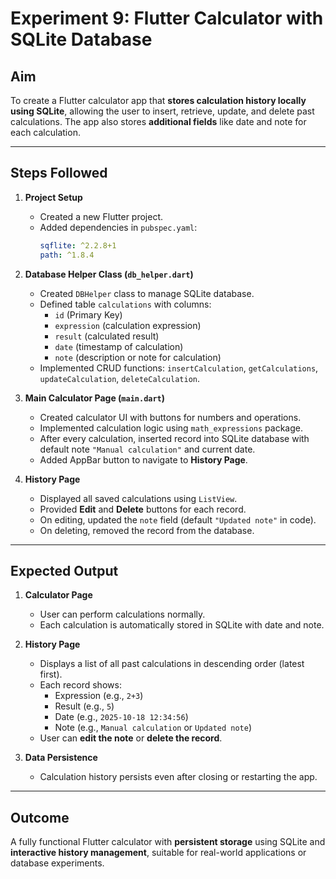 # Experiment 9: Flutter Calculator with SQLite Database

## Aim
To create a Flutter calculator app that **stores calculation history locally using SQLite**, allowing the user to insert, retrieve, update, and delete past calculations. The app also stores **additional fields** like date and note for each calculation.

---

## Steps Followed

1. **Project Setup**
   - Created a new Flutter project.
   - Added dependencies in `pubspec.yaml`:
     ```yaml
     sqflite: ^2.2.8+1
     path: ^1.8.4
     ```

2. **Database Helper Class (`db_helper.dart`)**
   - Created `DBHelper` class to manage SQLite database.
   - Defined table `calculations` with columns:
     - `id` (Primary Key)
     - `expression` (calculation expression)
     - `result` (calculated result)
     - `date` (timestamp of calculation)
     - `note` (description or note for calculation)
   - Implemented CRUD functions: `insertCalculation`, `getCalculations`, `updateCalculation`, `deleteCalculation`.

3. **Main Calculator Page (`main.dart`)**
   - Created calculator UI with buttons for numbers and operations.
   - Implemented calculation logic using `math_expressions` package.
   - After every calculation, inserted record into SQLite database with default note `"Manual calculation"` and current date.
   - Added AppBar button to navigate to **History Page**.

4. **History Page**
   - Displayed all saved calculations using `ListView`.
   - Provided **Edit** and **Delete** buttons for each record.
   - On editing, updated the `note` field (default `"Updated note"` in code).
   - On deleting, removed the record from the database.

---

## Expected Output

1. **Calculator Page**
   - User can perform calculations normally.
   - Each calculation is automatically stored in SQLite with date and note.

2. **History Page**
   - Displays a list of all past calculations in descending order (latest first).
   - Each record shows:
     - Expression (e.g., `2+3`)
     - Result (e.g., `5`)
     - Date (e.g., `2025-10-18 12:34:56`)
     - Note (e.g., `Manual calculation` or `Updated note`)
   - User can **edit the note** or **delete the record**.

3. **Data Persistence**
   - Calculation history persists even after closing or restarting the app.

---

## Outcome
A fully functional Flutter calculator with **persistent storage** using SQLite and **interactive history management**, suitable for real-world applications or database experiments.
